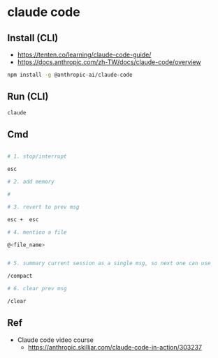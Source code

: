 # claude code

## Install (CLI)

- https://tenten.co/learning/claude-code-guide/
- https://docs.anthropic.com/zh-TW/docs/claude-code/overview


```bash
npm install -g @anthropic-ai/claude-code
```

## Run (CLI)

```bash
claude
```

## Cmd

```bash

# 1. stop/interrupt

esc

# 2. add memory

#

# 3. revert to prev msg

esc +  esc

# 4. mention a file

@<file_name>


# 5. summary current session as a single msg, so next one can use 

/compact

# 6. clear prev msg

/clear

```

## Ref

- Claude code video course
	- https://anthropic.skilljar.com/claude-code-in-action/303237
